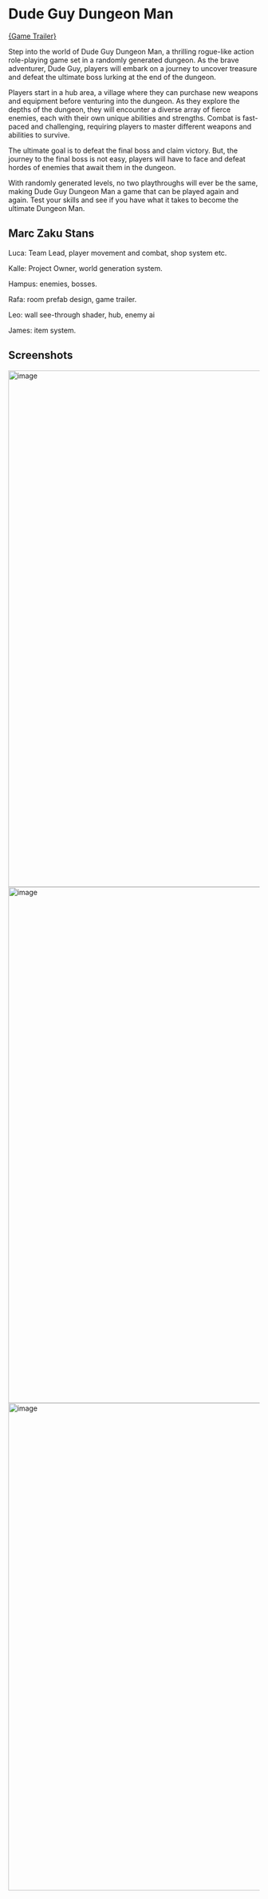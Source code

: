 # Dude Guy Dungeon Man

[{Game Trailer}](https://www.youtube.com/watch?v=xMxG06_TwY8&ab_channel=rafatrash)

Step into the world of Dude Guy Dungeon Man, a thrilling rogue-like action role-playing game set in a randomly generated dungeon. As the brave adventurer, Dude Guy, players will embark on a journey to uncover treasure and defeat the ultimate boss lurking at the end of the dungeon.

Players start in a hub area, a village where they can purchase new weapons and equipment before venturing into the dungeon. As they explore the depths of the dungeon, they will encounter a diverse array of fierce enemies, each with their own unique abilities and strengths. Combat is fast-paced and challenging, requiring players to master different weapons and abilities to survive.

The ultimate goal is to defeat the final boss and claim victory. But, the journey to the final boss is not easy, players will have to face and defeat hordes of enemies that await them in the dungeon.

With randomly generated levels, no two playthroughs will ever be the same, making Dude Guy Dungeon Man a game that can be played again and again. Test your skills and see if you have what it takes to become the ultimate Dungeon Man.

## Marc Zaku Stans

Luca: Team Lead, player movement and combat, shop system etc. 

Kalle: Project Owner, world generation system. 

Hampus: enemies, bosses.

Rafa: room prefab design, game trailer.

Leo: wall see-through shader, hub, enemy ai

James: item system. 

## Screenshots
<img width="1034" alt="image" src="https://user-images.githubusercontent.com/56590155/214082301-1e356c22-e68d-4290-9e37-203f1014401a.png">

<img width="1033" alt="image" src="https://user-images.githubusercontent.com/56590155/214082519-3723ab7e-e634-4bf9-800b-631c9f0e942b.png">

<img width="976" alt="image" src="https://user-images.githubusercontent.com/56590155/214083674-3cb1f2a6-3e23-4cda-bfc0-0aaab2a73565.png">

